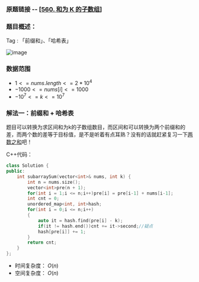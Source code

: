 ### 原题链接 -- [[560. 和为 K 的子数组](https://leetcode.cn/problems/subarray-sum-equals-k/)]

### 题目概述：
Tag : 「前缀和」、「哈希表」

![image](https://user-images.githubusercontent.com/99656524/225880858-6d6665a5-1647-4f0b-96b7-998c10a0f025.png)

### 数据范围
* $1 <= nums.length <= 2 * 10^4$
* $-1000 <= nums[i] <= 1000$
* $-10^7 <= k <= 10^7$

### 解法一：前缀和 + 哈希表
题目可以转换为求区间和为k的子数组数目，而区间和可以转换为两个前缀和的差，而两个数的差等于目标值，是不是听着有点耳熟？没有的话就赶紧复习一下[两数之和](https://github.com/na2co3hk/Alogrithm/blob/main/%E5%93%88%E5%B8%8C%E8%A1%A8/Leetcode.1%E4%B8%A4%E6%95%B0%E4%B9%8B%E5%92%8C.md)吧！

C++代码：
```cpp
class Solution {
public:
    int subarraySum(vector<int>& nums, int k) {
        int n = nums.size();
        vector<int>pre(n + 1);
        for(int i = 1;i <= n;i++)pre[i] = pre[i-1] + nums[i-1];
        int cnt = 0;
        unordered_map<int, int>hash;
        for(int i = 0;i <= n;i++)
        {
            auto it = hash.find(pre[i] - k);
            if(it != hash.end())cnt += it->second;//疑点
            hash[pre[i]] += 1;
        }
        return cnt;
    }
};
```
* 时间复杂度： $O(n)$ 
* 空间复杂度： $O(n)$ 
